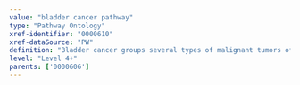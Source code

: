 ```yaml
---
value: "bladder cancer pathway"
type: "Pathway Ontology"
xref-identifier: "0000610"
xref-dataSource: "PW"
definition: "Bladder cancer groups several types of malignant tumors of the urinary bladder. It is more prevalent in men than in women and combines both risk factors such as tobacco and exposure to certain carcinogens and genetic factors. Mutations in genes involved in a number of signaling pathways have been implicated in the development of these conditions."
level: "Level 4+"
parents: ['0000606']
---
```

